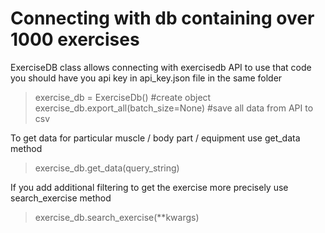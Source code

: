 # Connecting with db containing over 1000 exercises
ExerciseDB class allows connecting with exercisedb API
to use that code you should have you api key in api_key.json file in the same folder

>exercise_db = ExerciseDb() #create object
exercise_db.export_all(batch_size=None) #save all data from API to csv

To get data for particular muscle / body part / equipment use
get_data method
>exercise_db.get_data(query_string)

If you add additional filtering to get the exercise more precisely use search_exercise method

>exercise_db.search_exercise(**kwargs)
